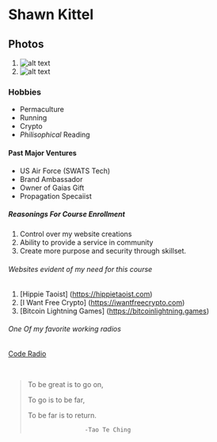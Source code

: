 # Shawn Kittel

## Photos
1. ![alt text](https://raw.githubusercontent.com/noctemdrgn/noctemdrgn.github.io/main/20201124_065406.jpg "Big Gus Dog")
2. ![alt text](https://raw.githubusercontent.com/noctemdrgn/noctemdrgn.github.io/main/20200920_151837.jpg "Meditating Kids")


### Hobbies
* Permaculture
* Running
* Crypto
* *Philisophical* Reading

#### Past Major Ventures
* US Air Force (SWATS Tech)
* Brand Ambassador
* Owner of Gaias Gift
* Propagation Specaiist

##### Reasonings For Course Enrollment
1. Control over my website creations
2. Ability to provide a service in community
3. Create more purpose and security through skillset.

###### Websites evident of my need for this course
1. [Hippie Taoist] (https://hippietaoist.com)
2. [I Want Free Crypto] (https://iwantfreecrypto.com)
3. [Bitcoin Lightning Games] (https://bitcoinlightning.games)

###### One Of my favorite working radios

<a href="https://codeardio.freecodecamp.org">Code Radio</a>
  
  <br>
  
  >To be great is to go on,
  >
  >To go is to be far,
  >
  >To be far is to return.
  >
  >                     -Tao Te Ching

